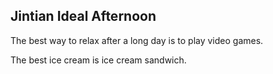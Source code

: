 ## Jintian Ideal Afternoon

The best way to relax after a long day is to play video games.

The best ice cream is ice cream sandwich.
